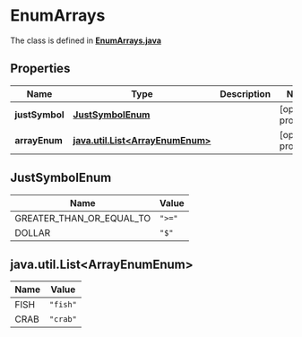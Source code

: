 

# EnumArrays

The class is defined in **[EnumArrays.java](../../src/main/java/org/openapitools/model/EnumArrays.java)**

## Properties

Name | Type | Description | Notes
------------ | ------------- | ------------- | -------------
**justSymbol** | [**JustSymbolEnum**](#JustSymbolEnum) |  |  [optional property]
**arrayEnum** | [**java.util.List&lt;ArrayEnumEnum&gt;**](#java.util.List&lt;ArrayEnumEnum&gt;) |  |  [optional property]

## JustSymbolEnum

Name | Value
---- | -----
GREATER_THAN_OR_EQUAL_TO | `">="`
DOLLAR | `"$"`

## java.util.List&lt;ArrayEnumEnum&gt;

Name | Value
---- | -----
FISH | `"fish"`
CRAB | `"crab"`


